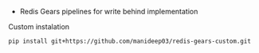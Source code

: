 * Redis Gears pipelines for write behind implementation

Custom instalation 

`pip install git+https://github.com/manideep03/redis-gears-custom.git`

